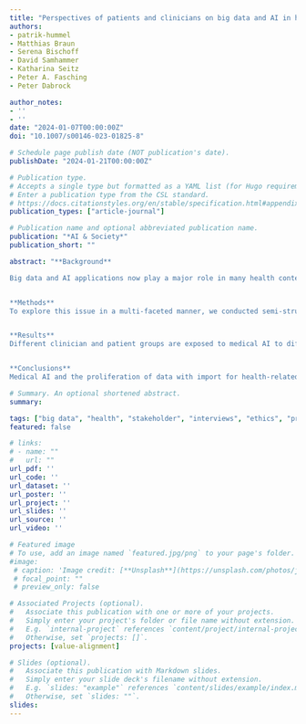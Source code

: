```yaml
---
title: "Perspectives of patients and clinicians on big data and AI in health: a comparative empirical investigation"
authors:
- patrik-hummel
- Matthias Braun
- Serena Bischoff
- David Samhammer
- Katharina Seitz
- Peter A. Fasching
- Peter Dabrock 

author_notes:
- ''
- ''
date: "2024-01-07T00:00:00Z"
doi: "10.1007/s00146-023-01825-8"

# Schedule page publish date (NOT publication's date).
publishDate: "2024-01-21T00:00:00Z"

# Publication type.
# Accepts a single type but formatted as a YAML list (for Hugo requirements).
# Enter a publication type from the CSL standard.
# https://docs.citationstyles.org/en/stable/specification.html#appendix-iii-types
publication_types: ["article-journal"]

# Publication name and optional abbreviated publication name.
publication: "*AI & Society*"
publication_short: ""

abstract: "**Background**

Big data and AI applications now play a major role in many health contexts. Much research has already been conducted on ethical and social challenges associated with these technologies. Likewise, there are already some studies that investigate empirically which values and attitudes play a role in connection with their design and implementation. What is still in its infancy, however, is the comparative investigation of the perspectives of different stakeholders.


**Methods**
To explore this issue in a multi-faceted manner, we conducted semi-structured interviews as well as focus group discussions with patients and clinicians. These empirical methods were used to gather interviewee’s views on the opportunities and challenges of medical AI and other data-intensive applications.


**Results**
Different clinician and patient groups are exposed to medical AI to differing degrees. Interviewees expect and demand that the purposes of data processing accord with patient preferences, and that data are put to effective use to generate social value. One central result is the shared tendency of clinicians and patients to maintain individualistic ascriptions of responsibility for clinical outcomes.


**Conclusions**
Medical AI and the proliferation of data with import for health-related inferences shape and partially reconfigure stakeholder expectations of how these technologies relate to the decision-making of human agents. Intuitions about individual responsibility for clinical outcomes could eventually be disrupted by the increasing sophistication of data-intensive and AI-driven clinical tools. Besides individual responsibility, systemic governance will be key to promote alignment with stakeholder expectations in AI-driven and data-intensive health settings."

# Summary. An optional shortened abstract.
summary:

tags: ["big data", "health", "stakeholder", "interviews", "ethics", "privacy", "self-determination"]
featured: false

# links:
# - name: ""
#   url: ""
url_pdf: ''
url_code: ''
url_dataset: ''
url_poster: ''
url_project: ''
url_slides: ''
url_source: ''
url_video: ''

# Featured image
# To use, add an image named `featured.jpg/png` to your page's folder. 
#image:
 # caption: 'Image credit: [**Unsplash**](https://unsplash.com/photos/jdD8gXaTZsc)'
 # focal_point: ""
 # preview_only: false

# Associated Projects (optional).
#   Associate this publication with one or more of your projects.
#   Simply enter your project's folder or file name without extension.
#   E.g. `internal-project` references `content/project/internal-project/index.md`.
#   Otherwise, set `projects: []`.
projects: [value-alignment]

# Slides (optional).
#   Associate this publication with Markdown slides.
#   Simply enter your slide deck's filename without extension.
#   E.g. `slides: "example"` references `content/slides/example/index.md`.
#   Otherwise, set `slides: ""`.
slides:
---
```


